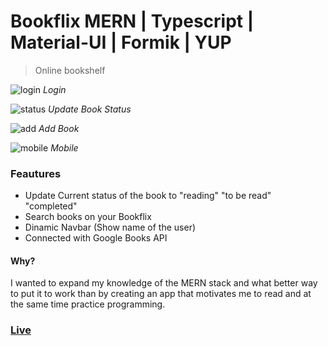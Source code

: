 # Bookflix  MERN | Typescript | Material-UI | Formik | YUP

> Online bookshelf


![login](https://res.cloudinary.com/turbopila/image/upload/v1633040888/screen-capture_jxkv0m.gif)
*Login*

![status](https://res.cloudinary.com/turbopila/image/upload/v1633040888/screen-capture_1_lbuopo.gif)
*Update Book Status*

![add](https://res.cloudinary.com/turbopila/image/upload/v1633040889/screen-capture_2_mpou4f.gif)
*Add Book*

![mobile](https://res.cloudinary.com/turbopila/image/upload/v1633040891/screen-capture_3_ioal25.gif)
*Mobile*


### Feautures

 - Update Current status of the book to "reading" "to be read" "completed"
 - Search books on your Bookflix
 - Dinamic Navbar (Show name of the user)
 - Connected with Google Books API

#### Why?
I wanted to expand my knowledge of the MERN stack and what better way to put it to work than by creating an app that motivates me to read and at the same time practice programming.



### [Live](https://bookflix-r4w.netlify.app/)